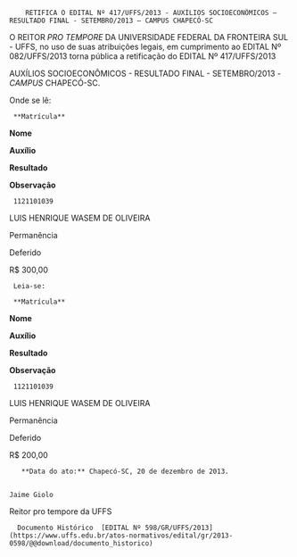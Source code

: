         RETIFICA O EDITAL Nº 417/UFFS/2013 - AUXÍLIOS SOCIOECONÔMICOS – RESULTADO FINAL - SETEMBRO/2013 – CAMPUS CHAPECÓ-SC  

O REITOR *PRO TEMPORE* DA UNIVERSIDADE FEDERAL DA FRONTEIRA SUL - UFFS, no uso de suas atribuições legais, em cumprimento ao EDITAL Nº 082/UFFS/2013 torna pública a retificação do EDITAL Nº 417/UFFS/2013

 AUXÍLIOS SOCIOECONÔMICOS - RESULTADO FINAL - SETEMBRO/2013 - *CAMPUS* CHAPECÓ-SC.

 Onde se lê:

     **Matrícula**

   **Nome**

   **Auxílio** 

   **Resultado** 

   **Observação** 

     1121101039

   LUIS HENRIQUE WASEM DE OLIVEIRA

   Permanência 

   Deferido

   R$ 300,00

     Leia-se:

     **Matrícula**

   **Nome**

   **Auxílio** 

   **Resultado** 

   **Observação** 

     1121101039

   LUIS HENRIQUE WASEM DE OLIVEIRA

   Permanência 

   Deferido

   R$ 200,00

       **Data do ato:** Chapecó-SC, 20 de dezembro de 2013.   
 

    Jaime Giolo   
 Reitor pro tempore da UFFS 

      Documento Histórico  [EDITAL Nº 598/GR/UFFS/2013](https://www.uffs.edu.br/atos-normativos/edital/gr/2013-0598/@@download/documento_historico)     
      